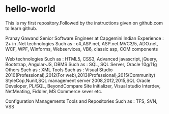 # hello-world
This is my first repository.Followed by the instructions given on github.com to learn github.

Pranay Gawand
Senior Software Engineer at Capgemini Indian
Experience : 
2+ in .Net technologies
  Such as : c#,ASP.net, ASP.net MVC3/5, ADO.net, WCF, WPF, Winforms, Webservices, VB6, classic asp, COM components
            
Web technologies
  Such as : HTML5, CSS3, Advanced javascript, jQuery, Bootstrap, Angular-JS,
DBMS
  Such as : SQL, SQL Server, Oracle 10g/11g
Others
  Such as : XML
Tools
  Such as : Visual Studio 2010(Professional),2012(For web),2013(Professional),2015(Community)
            StyleCop,Nunit,SQL management server 2008,2012,2015,SQL Oracle Developer, PL/SQL,
            BeyondCompare
            Site Initializer, Visual studio Interdev, NetMeating, Fiddler, MS Commerce sever etc.
            
Configuration Managements Tools and Repositories
  Such as : TFS, SVN, VSS
            





